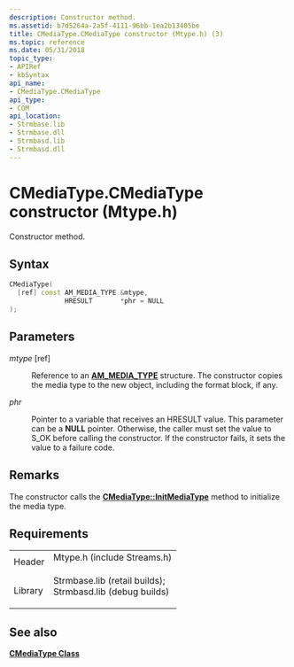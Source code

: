 ```yaml
---
description: Constructor method.
ms.assetid: b7d5264a-2a5f-4111-96bb-1ea2b13405be
title: CMediaType.CMediaType constructor (Mtype.h) (3)
ms.topic: reference
ms.date: 05/31/2018
topic_type: 
- APIRef
- kbSyntax
api_name: 
- CMediaType.CMediaType
api_type: 
- COM
api_location: 
- Strmbase.lib
- Strmbase.dll
- Strmbasd.lib
- Strmbasd.dll
---
```


# CMediaType.CMediaType constructor (Mtype.h)

Constructor method.

## Syntax


```C++
CMediaType(
  [ref] const AM_MEDIA_TYPE &mtype,
              HRESULT       *phr = NULL
);
```



## Parameters

<dl> <dt>

*mtype* \[ref\]
</dt> <dd>

Reference to an [**AM\_MEDIA\_TYPE**](/windows/win32/api/strmif/ns-strmif-am_media_type) structure. The constructor copies the media type to the new object, including the format block, if any.

</dd> <dt>

*phr* 
</dt> <dd>

Pointer to a variable that receives an HRESULT value. This parameter can be a **NULL** pointer. Otherwise, the caller must set the value to S\_OK before calling the constructor. If the constructor fails, it sets the value to a failure code.

</dd> </dl>

## Remarks

The constructor calls the [**CMediaType::InitMediaType**](cmediatype-initmediatype.md) method to initialize the media type.

## Requirements



|                    |                                                                                                                                                                                            |
|--------------------|--------------------------------------------------------------------------------------------------------------------------------------------------------------------------------------------|
| Header<br/>  | <dl> <dt>Mtype.h (include Streams.h)</dt> </dl>                                                                                     |
| Library<br/> | <dl> <dt>Strmbase.lib (retail builds); </dt> <dt>Strmbasd.lib (debug builds)</dt> </dl> |



## See also

<dl> <dt>

[**CMediaType Class**](cmediatype.md)
</dt> </dl>

 

 




